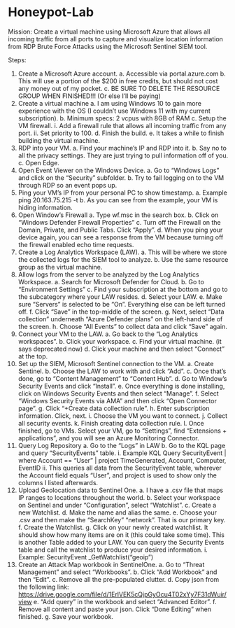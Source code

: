 # Honeypot-Lab

Mission:
Create a virtual machine using Microsoft Azure that allows all incoming traffic from all ports to capture and visualize location information from RDP Brute Force Attacks using the Microsoft Sentinel SIEM tool.

Steps:
1.	Create a Microsoft Azure account.
  a.	Accessible via portal.azure.com
  b.	This will use a portion of the $200 in free credits, but should not cost any money out of my pocket.
  c.	BE SURE TO DELETE THE RESOURCE GROUP WHEN FINISHED!!! (Or else I’ll be paying)
2.	Create a virtual machine
  a.	I am using Windows 10 to gain more experience with the OS (I couldn’t use Windows 11  with my current subscription).
  b.	Minimum specs: 2 vcpus with 8GB of RAM
  c.	Setup the VM firewall.
    i.	Add a firewall rule that allows all incoming traffic from any port.
    ii.	Set priority to 100.
  d.	Finish the build.
  e.	It takes a while to finish building the virtual machine.
3.	RDP into your VM.
  a.	Find your machine’s IP and RDP into it.
  b.	Say no to all the privacy settings. They are just trying to pull information off of you.
  c.	Open Edge.
4.	Open Event Viewer on the Windows Device.
  a.	Go to “Windows Logs” and click on the “Security” subfolder.
  b.	Try to fail logging on to the VM through RDP so an event pops up.
5.	Ping your VM’s IP from your personal PC to show timestamp.
  a.	Example
ping 20.163.75.215 -t
  b.	As you can see from the example, your VM is hiding information.
6.	Open Window’s Firewall
  a.	Type wf.msc in the search box.
  b.	Click on “Windows Defender Firewall Properties”
  c.	Turn off the Firewall on the Domain, Private, and Public Tabs. Click “Apply”.
  d.	When you ping your device again, you can see a response from the VM because turning off the firewall enabled echo time requests.
7.	Create a Log Analytics Workspace (LAW).
  a.	This will be where we store the collected logs for the SIEM tool to analyze.
  b.	Use the same resource group as the virtual machine.
8.	Allow logs from the server to be analyzed by the Log Analytics Workspace.
  a.	Search for Microsoft Defender for Cloud.
  b.	Go to “Environment Settings”
  c.	Find your subscription at the bottom and go to the subcategory where your LAW resides.
  d.	Select your LAW.
  e.	Make sure “Servers” is selected to be “On”. Everything else can be left turned off.
  f.	Click “Save” in the top-middle of the screen.
  g.	Next, select “Data collection” underneath “Azure Defender plans” on the left-hand side of the screen.
  h.	Choose “All Events” to collect data and click “Save” again.
9.	Connect your VM to the LAW.
  a.	Go back to the “Log Analytics workspaces”.
  b.	Click your workspace.
  c.	Find your virtual machine. (it says deprecated now)
  d.	Click your machine and then select “Connect” at the top.
10.	Set up the SIEM, Microsoft Sentinel connection to the VM.
  a.	Create Sentinel.
  b.	Choose the LAW to work with and click “Add”.
  c.	Once that’s done, go to “Content Management” to “Content Hub”.
  d.	Go to Window’s Security Events and click “Install”.
  e.	Once everything is done installing, click on Windows Security Events and then select “Manage”.
  f.	Select “Windows Security Events via AMA” and then click “Open Connector page”.
  g.	Click “+Create data collection rule”.
  h.	Enter subscription information. Click, next.
  i.	Choose the VM you want to connect.
  j.	Collect all security events.
  k.	Finish creating data collection rule.
  l.	Once finished, go to VMs. Select your VM, go to “Settings”, find “Extensions + applications”, and you will see an Azure Monitoring Connector.
11.	Query Log Repository
  a.	Go to the “Logs” in LAW
  b.	Go to the KQL page and query “SecurityEvents” table.
    i.	Example KQL Query
  SecurityEvent
  | where Account == “User”
  | project TimeGenerated, Account, Computer, EventID
    ii.	This queries all data from the SecurityEvent table, wherever the Account field equals “User”, and project is used to show only the columns I listed afterwards.
13.	Upload Geolocation data to Sentinel One.
  a.	I have a .csv file that maps IP ranges to locations throughout the world.
  b.	Select your workspace on Sentinel and under “Configuration”, select “Watchlist”.
  c.	Create a new Watchlist.
  d.	Make the name and alias the same.
  e.	Choose your .csv and then make the “SearchKey” “network”. That is our primary key.
  f.	Create the Watchlist.
  g.	Click on your newly created watchlist. It should show how many items are on it (this could take some time). This is another Table added to your LAW. You can query the Security Events table and call the watchlist to produce your desired information.
    i.	Example:
SecurityEvent
_GetWatchlist(“geoip”)
14.	Create an Attack Map workbook in SentinelOne.
  a.	Go to “Threat Management” and select “Workbooks”.
  b.	Click “Add Workbook” and then “Edit”.
  c.	Remove all the pre-populated clutter.
  d.	Copy json from the following link: https://drive.google.com/file/d/1ErlVEK5cQjpGyOcu4T02xYy7F31dWuir/view 
  e.	“Add query” in the workbook and select “Advanced Editor”.
  f.	Remove all content and paste your json. Click “Done Editing” when finished.
  g.	Save your workbook.
